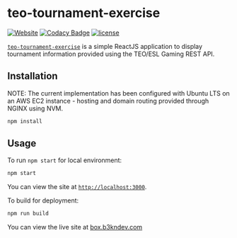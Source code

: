 # teo-tournament-exercise

[![Website](https://img.shields.io/website-up-down-green-red/http/suddi.github.io.svg)](https://box.b3kndev.com)
[![Codacy Badge](https://api.codacy.com/project/badge/Grade/69d83996bf574c919ae2d0ce800bb78e)](https://www.codacy.com/app/suddir/suddi-github-io?utm_source=github.com&amp;utm_medium=referral&amp;utm_content=suddi/suddi.github.io&amp;utm_campaign=Badge_Grade)
[![license](https://img.shields.io/github/license/suddi/suddi.github.io.svg)](https://github.com/b3kN/teo-tournament-exercise/blob/master/LICENSE)

[`teo-tournament-exercise`](https://box.b3kndev.com) is a simple ReactJS application to display tournament information provided using the TEO/ESL Gaming REST API.

## Installation

NOTE: The current implementation has been configured with Ubuntu LTS on an AWS EC2 instance - hosting and domain routing provided through NGINX using NVM.

````sh
npm install
````

## Usage

To run `npm start` for local environment:

````sh
npm start
````
You can view the site at [`http://localhost:3000`](http://localhost:3000).

To build for deployment:

````sh
npm run build
````

You can view the live site at [box.b3kndev.com](https://box.b3kndev.com)